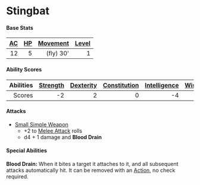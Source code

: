 # Stingbat

#### Base Stats

| [AC](../../../Player%20Characters/Derived%20Statistics/Armor%20Class.md) | [HP](../../../Player%20Characters/Derived%20Statistics/Health%20Points.md) | [Movement](../../../Game%20Procedures/Movement.md) | [Level](../../../Player%20Characters/Derived%20Statistics/Level.md) |
| -----------------------------------------------------------------------: | -------------------------------------------------------------------------: | -------------------------------------------------: | ------------------------------------------------------------------: |
|                                                                       12 |                                                                          5 |                                          (fly) 30' |                                                                   1 |
#### Ability Scores

| Abilities | [Strength](../../../Player%20Characters/Chosen%20Statistics/Strength.md) | [Dexterity](../../../Player%20Characters/Chosen%20Statistics/Dexterity.md) | [Constitution](../../../Player%20Characters/Chosen%20Statistics/Constitution.md) | [Intelligence](../../../Player%20Characters/Chosen%20Statistics/Intelligence.md) | [Wisdom](../../../Player%20Characters/Chosen%20Statistics/Wisdom.md)<br> | [Charisma](../../../Player%20Characters/Chosen%20Statistics/Charisma.md)<br> |
| --------: | -----------------------------------------------------------------------: | -------------------------------------------------------------------------: | -------------------------------------------------------------------------------: | -------------------------------------------------------------------------------: | -----------------------------------------------------------------------: | ---------------------------------------------------------------------------: |
|    Scores |                                                                       -2 |                                                                          2 |                                                                                0 |                                                                               -4 |                                                                        0 |                                                                           -2 |
#### Attacks
- [Small Simple Weapon](../../../Items/Individual%20Item%20Cards/Weapons/Melee%20Weapons/Small%20Simple%20Weapon.md) 
	- +2 to [Melee Attack](../../../Game%20Procedures/Melee%20Attack.md) rolls
	- d4 + 1 damage and **Blood Drain**
#### Special Abilities
**Blood Drain:** When it bites a target it attaches to it, and all subsequent attacks automatically hit. It can be removed with an [Action](../../../Game%20Procedures/Action.md), no check required.